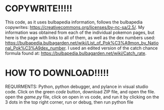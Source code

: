 # COPYWRITE!!!!!
This code, as it uses bulbapedia information, follows the bulbapedia copywrites: https://creativecommons.org/licenses/by-nc-sa/2.5/.
My information was obtained from each of the individual pokemon pages, but here is the page with links to all of them, as well as the dex numbers used: https://bulbapedia.bulbagarden.net/wiki/List_of_Pok%C3%A9mon_by_National_Pok%C3%A9dex_number.
I used an edited version of the catch chance formula found at: https://bulbapedia.bulbagarden.net/wiki/Catch_rate.

# HOW TO DOWNLOAD!!!!!
REQUIRMENTS:
Python, python debugger, and pylance in visual studio code.
Click on the green *code* button, download ZIP file, and open the file.
open the *game.py* file, click on open in vs code, and run it by clicking on the 3 dots in the top right corner, run or debug, then run python file
